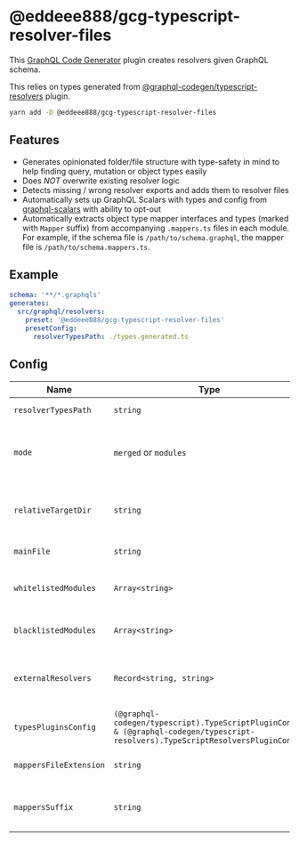 # @eddeee888/gcg-typescript-resolver-files

This [GraphQL Code Generator](https://www.the-guild.dev/graphql/codegen) plugin creates resolvers given GraphQL schema.

This relies on types generated from [@graphql-codegen/typescript-resolvers](https://the-guild.dev/graphql/codegen/plugins/typescript/typescript-resolvers) plugin.

```bash
yarn add -D @eddeee888/gcg-typescript-resolver-files
```

## Features

- Generates opinionated folder/file structure with type-safety in mind to help finding query, mutation or object types easily
- Does _NOT_ overwrite existing resolver logic
- Detects missing / wrong resolver exports and adds them to resolver files
- Automatically sets up GraphQL Scalars with types and config from [graphql-scalars](https://github.com/Urigo/graphql-scalars) with ability to opt-out
- Automatically extracts object type mapper interfaces and types (marked with `Mapper` suffix) from accompanying `.mappers.ts` files in each module. For example, if the schema file is `/path/to/schema.graphql`, the mapper file is `/path/to/schema.mappers.ts`.

## Example

```yml
schema: '**/*.graphqls'
generates:
  src/graphql/resolvers:
    preset: '@eddeee888/gcg-typescript-resolver-files'
    presetConfig:
      resolverTypesPath: ./types.generated.ts
```

## Config

| Name                   | Type                                                                                                                             | Description                                                                                                                                                                                                                                                      |
| ---------------------- | -------------------------------------------------------------------------------------------------------------------------------- | ---------------------------------------------------------------------------------------------------------------------------------------------------------------------------------------------------------------------------------------------------------------- |
| `resolverTypesPath`    | `string`                                                                                                                         | (Required) Relative path to type file generated by `typescript-resolvers` plugin.                                                                                                                                                                                |
| `mode`                 | `merged` or `modules`                                                                                                            | (Default: `modules`) How files are collocated. `modules` detects containing dir of a schema file as "modules", then split resolvers into those modules. `merged` treats `baseOutputDir` as the one and only module and generates resolvers.                      |
| `relativeTargetDir`    | `string`                                                                                                                         | Relative path to target dir. For `config.mode=merged`, files will be generated into `<baseOutputDir>/<relativeTargetDir>`. For `config.mode=modules`, files will be generated into `<baseOutputDir>/<moduleName>/<relativeTargetDir>`                            |
| `mainFile`             | `string`                                                                                                                         | File that puts all generated resolvers together. Relative from `baseOutputDir`                                                                                                                                                                                   |
| `whitelistedModules`   | `Array<string>`                                                                                                                  | (Only works with `config.mode=modules`) Whitelists modules to generate files and entries in main file. By default all modules are whitelisted. Useful for gradual migrations.                                                                                    |
| `blacklistedModules`   | `Array<string>`                                                                                                                  | (Only works with `config.mode=modules`) Blacklists modules to avoid generate files and entries in main file. Useful for gradual migrations.                                                                                                                      |
| `externalResolvers`    | `Record<string, string>`                                                                                                         | Map of relative or absolute path (prefixed with `~`) to external or existing resolvers. e.g. `DateTime: ~graphql-scalars#DateTimeResolver`, `Query.me: '~@org/meResolver#default as meResolver'`, `User: 'otherResolvers#User as UserResolver'`.                 |
| `typesPluginsConfig`   | `(@graphql-codegen/typescript).TypeScriptPluginConfig & (@graphql-codegen/typescript-resolvers).TypeScriptResolversPluginConfig` | Takes [typescript config](https://www.the-guild.dev/graphql/codegen/plugins/typescript/typescript) and [typescript-resolvers config](https://www.the-guild.dev/graphql/codegen/plugins/typescript/typescript-resolvers) to override the defaults                 |
| `mappersFileExtension` | `string`                                                                                                                         | (Default: `.mappers.ts`) The files with this extension provides mappers interfaces and types for the schema files in the same dir.                                                                                                                               |
| `mappersSuffix`        | `string`                                                                                                                         | (Default: `Mapper`) Exported interfaces and types with this suffix from `mappersFile` in each module are put into the mappers object of [@graphql-codegen/typescript-resolvers](https://the-guild.dev/graphql/codegen/plugins/typescript/typescript-resolvers) . |
